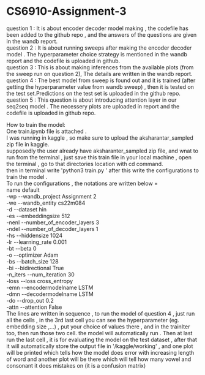 # CS6910-Assignment-3
question 1 : It is about encoder decoder model making , the codefile has been added to the  github repo , and the answers of the questions are given in  the wandb report.<br>
question 2 : It is about running sweeps after making the encoder decoder model . The hyperparameter choice strategy is mentioned in the wandb report and the codefile is uploaded in github.<br>
question 3 : This is about making inferences from the available plots (from the sweep run on question 2), The details are written in the wandb report.<br>
question 4 : The best model from sweep is found out and it is trained (after getting the hyperparameter value from wandb sweep) , then it is tested on the test set.Predictions on the test set is uploaded in the github repo.<br>
question 5 : This question is about introducing attention layer in our seq2seq model . The necessery plots are uploaded in report and the codefile is uploaded in github repo.<br>

How to train the model:<br>
One train.ipynb file is attached . <br>
I was running in kaggle , so make sure to upload the aksharantar_sampled zip file in kaggle.<br>
supposedly the user already have aksharanter_sampled zip file, and wnat to run from the terminal , just save this train file in your local machine , open the terminal , go to that directories location with cd command.<br>
then in terminal write 'python3 train.py ' after this write the configurations to train the model .<br>
To run the configurations , the notations are  written below = <br>
        name               <t>    default <br>
-wp       --wandb_project      Assignment 2 <br>
-we       --wandb_entity       cs22m084<br>
-d        --dataset            hin<br>
-es       --embeddingsize      512<br>
-nenl     --number_of_encoder_layers  3<br>
-ndel     --number_of_decoder_layers  1<br>
-hs       --hiddensize                1024<br>
-lr       --learning_rate             0.001<br>
-bt       --beta                      0<br>
-o        --optimizer                 Adam<br>
-bs       --batch_size                128<br>
-bi       --bidirectional             True<br>
-n_iters  --num_iteration             30<br>
-loss     --loss                      cross_entropy<br>
-emn      --encodermodelname          LSTM<br>
-dmn      --decodermodelname          LSTM<br>
-do       --drop_out                  0.2<br>
-attn     --attention                 False<br>
The lines are written in sequence , to run the model of question 4 , just run all the cells , in the 3rd last cell you can see the hyperparameter (eg. embedding size ,...) , put your choice of values there , and in the trainIter too, then run those two cell. the model will automatically run . Then at last run the last cell , it is for evaluating the model on the test dataset , after that it will automatically store the output file in '/kaggle/working' , and one plot will be printed which tells how the model does error with increasing length of word and another plot will be there which will tell how many vowel and consonant it does mistakes on (it is a confusion matrix)
